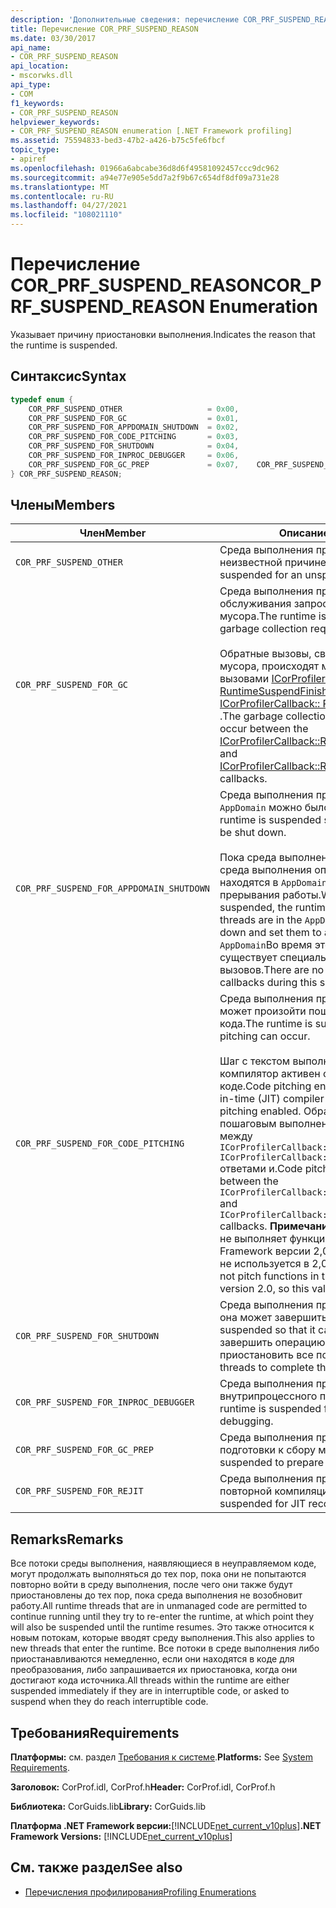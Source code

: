 ```yaml
---
description: 'Дополнительные сведения: перечисление COR_PRF_SUSPEND_REASON'
title: Перечисление COR_PRF_SUSPEND_REASON
ms.date: 03/30/2017
api_name:
- COR_PRF_SUSPEND_REASON
api_location:
- mscorwks.dll
api_type:
- COM
f1_keywords:
- COR_PRF_SUSPEND_REASON
helpviewer_keywords:
- COR_PRF_SUSPEND_REASON enumeration [.NET Framework profiling]
ms.assetid: 75594833-bed3-47b2-a426-b75c5fe6fbcf
topic_type:
- apiref
ms.openlocfilehash: 01966a6abcabe36d8d6f49581092457ccc9dc962
ms.sourcegitcommit: a94e77e905e5dd7a2f9b67c654df8df09a731e28
ms.translationtype: MT
ms.contentlocale: ru-RU
ms.lasthandoff: 04/27/2021
ms.locfileid: "108021110"
---
```

# <a name="cor_prf_suspend_reason-enumeration"></a><span data-ttu-id="f6c76-103">Перечисление COR_PRF_SUSPEND_REASON</span><span class="sxs-lookup"><span data-stu-id="f6c76-103">COR_PRF_SUSPEND_REASON Enumeration</span></span>

<span data-ttu-id="f6c76-104">Указывает причину приостановки выполнения.</span><span class="sxs-lookup"><span data-stu-id="f6c76-104">Indicates the reason that the runtime is suspended.</span></span>  
  
## <a name="syntax"></a><span data-ttu-id="f6c76-105">Синтаксис</span><span class="sxs-lookup"><span data-stu-id="f6c76-105">Syntax</span></span>  
  
```cpp  
typedef enum {  
    COR_PRF_SUSPEND_OTHER                   = 0x00,  
    COR_PRF_SUSPEND_FOR_GC                  = 0x01,  
    COR_PRF_SUSPEND_FOR_APPDOMAIN_SHUTDOWN  = 0x02,  
    COR_PRF_SUSPEND_FOR_CODE_PITCHING       = 0x03,  
    COR_PRF_SUSPEND_FOR_SHUTDOWN            = 0x04,  
    COR_PRF_SUSPEND_FOR_INPROC_DEBUGGER     = 0x06,  
    COR_PRF_SUSPEND_FOR_GC_PREP             = 0x07,    COR_PRF_SUSPEND_FOR_REJIT               = 8  
} COR_PRF_SUSPEND_REASON;  
```  
  
## <a name="members"></a><span data-ttu-id="f6c76-106">Члены</span><span class="sxs-lookup"><span data-stu-id="f6c76-106">Members</span></span>  
  
|<span data-ttu-id="f6c76-107">Член</span><span class="sxs-lookup"><span data-stu-id="f6c76-107">Member</span></span>|<span data-ttu-id="f6c76-108">Описание</span><span class="sxs-lookup"><span data-stu-id="f6c76-108">Description</span></span>|  
|------------|-----------------|  
|`COR_PRF_SUSPEND_OTHER`|<span data-ttu-id="f6c76-109">Среда выполнения приостановлена по неизвестной причине.</span><span class="sxs-lookup"><span data-stu-id="f6c76-109">The runtime is suspended for an unspecified reason.</span></span>|  
|`COR_PRF_SUSPEND_FOR_GC`|<span data-ttu-id="f6c76-110">Среда выполнения приостановлена для обслуживания запроса на сборку мусора.</span><span class="sxs-lookup"><span data-stu-id="f6c76-110">The runtime is suspended to service a garbage collection request.</span></span><br /><br /> <span data-ttu-id="f6c76-111">Обратные вызовы, связанные со сборкой мусора, происходят между обратными вызовами [ICorProfilerCallback:: RuntimeSuspendFinished](icorprofilercallback-runtimesuspendfinished-method.md) и [ICorProfilerCallback:: RuntimeResumeStarted](icorprofilercallback-runtimeresumestarted-method.md) .</span><span class="sxs-lookup"><span data-stu-id="f6c76-111">The garbage collection-related callbacks occur between the [ICorProfilerCallback::RuntimeSuspendFinished](icorprofilercallback-runtimesuspendfinished-method.md) and [ICorProfilerCallback::RuntimeResumeStarted](icorprofilercallback-runtimeresumestarted-method.md) callbacks.</span></span>|  
|`COR_PRF_SUSPEND_FOR_APPDOMAIN_SHUTDOWN`|<span data-ttu-id="f6c76-112">Среда выполнения приостановлена, чтобы `AppDomain` можно было завершить работу.</span><span class="sxs-lookup"><span data-stu-id="f6c76-112">The runtime is suspended so that an `AppDomain` can be shut down.</span></span><br /><br /> <span data-ttu-id="f6c76-113">Пока среда выполнения приостановлена, среда выполнения определит, какие потоки находятся в `AppDomain` , и задаст их в случае прерывания работы.</span><span class="sxs-lookup"><span data-stu-id="f6c76-113">While the runtime is suspended, the runtime will determine which threads are in the `AppDomain` that is being shut down and set them to abort when they resume.</span></span> <span data-ttu-id="f6c76-114">`AppDomain`Во время этой приостановки не существует специальных обратных вызовов.</span><span class="sxs-lookup"><span data-stu-id="f6c76-114">There are no `AppDomain`-specific callbacks during this suspension.</span></span>|  
|`COR_PRF_SUSPEND_FOR_CODE_PITCHING`|<span data-ttu-id="f6c76-115">Среда выполнения приостановлена, поэтому может произойти пошаговое выполнение кода.</span><span class="sxs-lookup"><span data-stu-id="f6c76-115">The runtime is suspended so that code pitching can occur.</span></span><br /><br /> <span data-ttu-id="f6c76-116">Шаг с текстом выполняется, только если JIT-компилятор активен с включенным шагом в коде.</span><span class="sxs-lookup"><span data-stu-id="f6c76-116">Code pitching ensues only when the just-in-time (JIT) compiler is active with code pitching enabled.</span></span> <span data-ttu-id="f6c76-117">Обратные вызовы с пошаговым выполнением кода происходят между `ICorProfilerCallback::RuntimeSuspendFinished` `ICorProfilerCallback::RuntimeResumeStarted` ответами и.</span><span class="sxs-lookup"><span data-stu-id="f6c76-117">Code pitching callbacks occur between the `ICorProfilerCallback::RuntimeSuspendFinished` and `ICorProfilerCallback::RuntimeResumeStarted` callbacks.</span></span> <span data-ttu-id="f6c76-118">**Примечание.**  JIT-компилятор CLR не выполняет функции в платформа .NET Framework версии 2,0, поэтому это значение не используется в 2,0.</span><span class="sxs-lookup"><span data-stu-id="f6c76-118">**Note:**  The CLR JIT does not pitch functions in the .NET Framework version 2.0, so this value is not used in 2.0.</span></span>|  
|`COR_PRF_SUSPEND_FOR_SHUTDOWN`|<span data-ttu-id="f6c76-119">Среда выполнения приостановлена, поэтому она может завершить работу.</span><span class="sxs-lookup"><span data-stu-id="f6c76-119">The runtime is suspended so that it can shut down.</span></span> <span data-ttu-id="f6c76-120">Чтобы завершить операцию, необходимо приостановить все потоки.</span><span class="sxs-lookup"><span data-stu-id="f6c76-120">It must suspend all threads to complete the operation.</span></span>|  
|`COR_PRF_SUSPEND_FOR_INPROC_DEBUGGER`|<span data-ttu-id="f6c76-121">Среда выполнения приостанавливается для внутрипроцессного процесса отладки.</span><span class="sxs-lookup"><span data-stu-id="f6c76-121">The runtime is suspended for in-process debugging.</span></span>|  
|`COR_PRF_SUSPEND_FOR_GC_PREP`|<span data-ttu-id="f6c76-122">Среда выполнения приостановлена для подготовки к сбору мусора.</span><span class="sxs-lookup"><span data-stu-id="f6c76-122">The runtime is suspended to prepare for a garbage collection.</span></span>|  
|`COR_PRF_SUSPEND_FOR_REJIT`|<span data-ttu-id="f6c76-123">Среда выполнения приостанавливается для повторной компиляции JIT.</span><span class="sxs-lookup"><span data-stu-id="f6c76-123">The runtime is suspended for JIT recompilation.</span></span>|  
  
## <a name="remarks"></a><span data-ttu-id="f6c76-124">Remarks</span><span class="sxs-lookup"><span data-stu-id="f6c76-124">Remarks</span></span>  

 <span data-ttu-id="f6c76-125">Все потоки среды выполнения, наявляющиеся в неуправляемом коде, могут продолжать выполняться до тех пор, пока они не попытаются повторно войти в среду выполнения, после чего они также будут приостановлены до тех пор, пока среда выполнения не возобновит работу.</span><span class="sxs-lookup"><span data-stu-id="f6c76-125">All runtime threads that are in unmanaged code are permitted to continue running until they try to re-enter the runtime, at which point they will also be suspended until the runtime resumes.</span></span> <span data-ttu-id="f6c76-126">Это также относится к новым потокам, которые вводят среду выполнения.</span><span class="sxs-lookup"><span data-stu-id="f6c76-126">This also applies to new threads that enter the runtime.</span></span> <span data-ttu-id="f6c76-127">Все потоки в среде выполнения либо приостанавливаются немедленно, если они находятся в коде для преобразования, либо запрашивается их приостановка, когда они достигают кода источника.</span><span class="sxs-lookup"><span data-stu-id="f6c76-127">All threads within the runtime are either suspended immediately if they are in interruptible code, or asked to suspend when they do reach interruptible code.</span></span>  
  
## <a name="requirements"></a><span data-ttu-id="f6c76-128">Требования</span><span class="sxs-lookup"><span data-stu-id="f6c76-128">Requirements</span></span>  

 <span data-ttu-id="f6c76-129">**Платформы:** см. раздел [Требования к системе](../../get-started/system-requirements.md).</span><span class="sxs-lookup"><span data-stu-id="f6c76-129">**Platforms:** See [System Requirements](../../get-started/system-requirements.md).</span></span>  
  
 <span data-ttu-id="f6c76-130">**Заголовок:** CorProf.idl, CorProf.h</span><span class="sxs-lookup"><span data-stu-id="f6c76-130">**Header:** CorProf.idl, CorProf.h</span></span>  
  
 <span data-ttu-id="f6c76-131">**Библиотека:** CorGuids.lib</span><span class="sxs-lookup"><span data-stu-id="f6c76-131">**Library:** CorGuids.lib</span></span>  
  
 <span data-ttu-id="f6c76-132">**Платформа .NET Framework версии:**[!INCLUDE[net_current_v10plus](../../../../includes/net-current-v10plus-md.md)]</span><span class="sxs-lookup"><span data-stu-id="f6c76-132">**.NET Framework Versions:** [!INCLUDE[net_current_v10plus](../../../../includes/net-current-v10plus-md.md)]</span></span>  
  
## <a name="see-also"></a><span data-ttu-id="f6c76-133">См. также раздел</span><span class="sxs-lookup"><span data-stu-id="f6c76-133">See also</span></span>

- [<span data-ttu-id="f6c76-134">Перечисления профилирования</span><span class="sxs-lookup"><span data-stu-id="f6c76-134">Profiling Enumerations</span></span>](profiling-enumerations.md)
